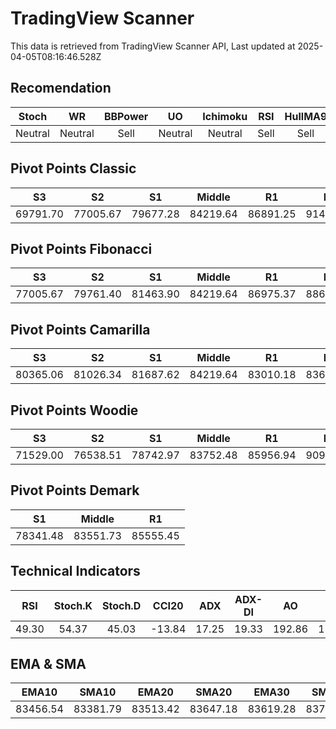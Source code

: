 # TradingView Scanner
This data is retrieved from TradingView Scanner API, Last updated at 2025-04-05T08:16:46.528Z

## Recomendation
| Stoch | WR | BBPower | UO | Ichimoku | RSI | HullMA9 |
| :---: | :---: | :---: | :---: | :---: | :---: | :---: |
| Neutral | Neutral | Sell | Neutral | Neutral | Sell | Sell |

## Pivot Points Classic
| S3 | S2 | S1 | Middle | R1 | R2 | R3 |
| :---: | :---: | :---: | :---: | :---: | :---: | :---: |
| 69791.70 | 77005.67 | 79677.28 | 84219.64 | 86891.25 | 91433.61 | 98647.58 |

## Pivot Points Fibonacci
| S3 | S2 | S1 | Middle | R1 | R2 | R3 |
| :---: | :---: | :---: | :---: | :---: | :---: | :---: |
| 77005.67 | 79761.40 | 81463.90 | 84219.64 | 86975.37 | 88677.87 | 91433.61 |

## Pivot Points Camarilla
| S3 | S2 | S1 | Middle | R1 | R2 | R3 |
| :---: | :---: | :---: | :---: | :---: | :---: | :---: |
| 80365.06 | 81026.34 | 81687.62 | 84219.64 | 83010.18 | 83671.46 | 84332.74 |

## Pivot Points Woodie
| S3 | S2 | S1 | Middle | R1 | R2 | R3 |
| :---: | :---: | :---: | :---: | :---: | :---: | :---: |
| 71529.00 | 76538.51 | 78742.97 | 83752.48 | 85956.94 | 90966.45 | 93170.91 |

## Pivot Points Demark
| S1 | Middle | R1 |
| :---: | :---: | :---: |
| 78341.48 | 83551.73 | 85555.45 |

## Technical Indicators
| RSI | Stoch.K | Stoch.D | CCI20 | ADX | ADX-DI | AO | Mom | MACD | MACD | W.R | HullMA9 |
| :---: | :---: | :---: | :---: | :---: | :---: | :---: | :---: | :---: | :---: | :---: | :---: |
| 49.30 | 54.37 | 45.03 | -13.84 | 17.25 | 19.33 | 192.86 | 1502.02 | -112.36 | -160.86 | -35.20 | 83724.60 |

## EMA & SMA
| EMA10 | SMA10 | EMA20 | SMA20 | EMA30 | SMA30 | EMA50 | SMA50 | EMA100 | SMA100 | EMA200 | SMA200 |
| :---: | :---: | :---: | :---: | :---: | :---: | :---: | :---: | :---: | :---: | :---: | :---: |
| 83456.54 | 83381.79 | 83513.42 | 83647.18 | 83619.28 | 83718.13 | 83863.17 | 83487.55 | 84327.52 | 84720.64 | 85711.75 | 84691.94 |